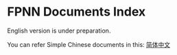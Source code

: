 # FPNN Documents Index

English version is under preparation.

You can refer Simple Chinese documents in this: [简体中文](../zh-cn/README.md)